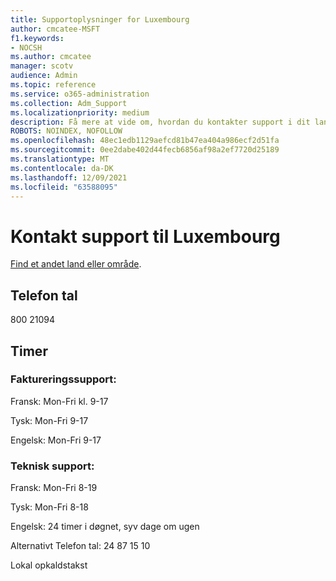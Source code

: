 ```yaml
---
title: Supportoplysninger for Luxembourg
author: cmcatee-MSFT
f1.keywords:
- NOCSH
ms.author: cmcatee
manager: scotv
audience: Admin
ms.topic: reference
ms.service: o365-administration
ms.collection: Adm_Support
ms.localizationpriority: medium
description: Få mere at vide om, hvordan du kontakter support i dit land eller område.
ROBOTS: NOINDEX, NOFOLLOW
ms.openlocfilehash: 48ec1edb1129aefcd81b47ea404a986ecf2d51fa
ms.sourcegitcommit: 0ee2dabe402d44fecb6856af98a2ef7720d25189
ms.translationtype: MT
ms.contentlocale: da-DK
ms.lasthandoff: 12/09/2021
ms.locfileid: "63588095"
---
```

# <a name="contact-support-for-luxembourg"></a>Kontakt support til Luxembourg

[Find et andet land eller område](../get-help-support.md).

## <a name="phone-number"></a>Telefon tal
800 21094

## <a name="hours"></a>Timer
### <a name="billing-support"></a>Faktureringssupport:

Fransk: Mon-Fri kl. 9-17

Tysk: Mon-Fri 9-17

Engelsk: Mon-Fri 9-17

### <a name="technical-support"></a>Teknisk support:

Fransk: Mon-Fri 8-19

Tysk: Mon-Fri 8-18

Engelsk: 24 timer i døgnet, syv dage om ugen

Alternativt Telefon tal: 24 87 15 10

Lokal opkaldstakst
